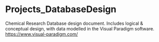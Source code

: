 # Projects_DatabaseDesign
Chemical Research Database design document. Includes logical & conceptual design, with data modelled in the Visual Paradigm software.
https://www.visual-paradigm.com/
